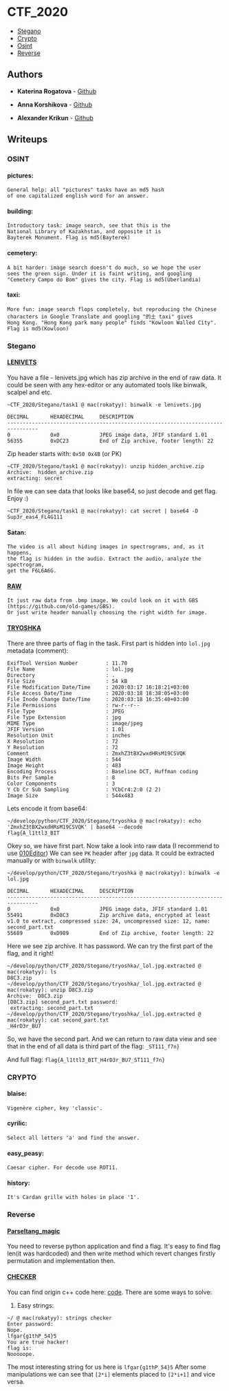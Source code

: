# CTF_2020

* [Stegano](https://github.com/rokatyy/CTF_2020/tree/master/Stegano) 
* [Crypto](https://github.com/rokatyy/CTF_2020/tree/master/Crypto) 
* [Osint](https://github.com/rokatyy/CTF_2020/tree/master/Osint)
* [Reverse](https://github.com/rokatyy/CTF_2020/tree/master/Reverse)
 

## Authors

* **Katerina Rogatova** - [Github](https://github.com/rokatyy)

* **Anna Korshikova** - [Github](https://github.com/annkooo)

* **Alexander Krikun** - [Github](https://github.com/krikun98)

## Writeups

### OSINT
#### pictures:
    General help: all "pictures" tasks have an md5 hash 
    of one capitalized english word for an answer.
    
#### building:
    Introductory task: image search, see that this is the 
    National Library of Kazakhstan, and opposite it is
    Bayterek Monument. Flag is md5(Bayterek) 
    
#### cemetery:
    A bit harder: image search doesn't do much, so we hope the user 
    sees the green sign. Under it is faint writing, and googling
    "Cemetery Campo do Bom" gives the city. Flag is md5(Uberlandia)
    
#### taxi:
    More fun: image search flops completely, but reproducing the Chinese
    characters in Google Translate and googling "的土 taxi" gives 
    Hong Kong. "Hong Kong park many people" finds "Kowloon Walled City". 
    Flag is md5(Kowloon)

### Stegano
#### [LENIVETS](https://github.com/rokatyy/CTF_2020/tree/master/Stegano/Lenivets)


  You have a file - lenivets.jpg which has zip archive in the end of raw data. It could be seen with any hex-editor or any       automated tools like binwalk, scalpel and etc.

  ```
  ~CTF_2020/Stegano/task1 @ mac(rokatyy): binwalk -e lenivets.jpg 

  DECIMAL       HEXADECIMAL     DESCRIPTION
  --------------------------------------------------------------------------------
  0             0x0             JPEG image data, JFIF standard 1.01
  56355         0xDC23          End of Zip archive, footer length: 22
  ```

   Zip header starts with: ```0x50 0x4B``` (or PK)
  ```
  ~CTF_2020/Stegano/task1 @ mac(rokatyy): unzip hidden_archive.zip 
Archive:  hidden_archive.zip
 extracting: secret     
 ```
 In file we can see data that looks like base64, so just decode and get flag. Enjoy :)
 
```
~CTF_2020/Stegano/task1 @ mac(rokatyy): cat secret | base64 -D
Sup3r_eas4_FL4G111
```


#### Satan:
    The video is all about hiding images in spectrograms, and, as it happens,
    the flag is hidden in the audio. Extract the audio, analyze the spectrogram,
    get the F6L6A6G.

#### [RAW](https://github.com/rokatyy/CTF_2020/tree/master/Stegano/raw)

```
It just raw data from .bmp image. We could look on it with GBS (https://github.com/old-games/GBS).
Or just write header manually choosing the right width for image.
```
#### [TRYOSHKA](https://github.com/rokatyy/CTF_2020/tree/master/Stegano/tryoshka)

There are three parts of flag in the task.
First part is hidden into `lol.jpg` metadata (comment):
```~/develop/python/CTF_2020/Stegano/tryoshka @ mac(rokatyy): exiftool lol.jpg 
ExifTool Version Number         : 11.70
File Name                       : lol.jpg
Directory                       : .
File Size                       : 54 kB
File Modification Date/Time     : 2020:03:17 16:18:21+03:00
File Access Date/Time           : 2020:03:18 18:38:05+03:00
File Inode Change Date/Time     : 2020:03:18 16:35:40+03:00
File Permissions                : rw-r--r--
File Type                       : JPEG
File Type Extension             : jpg
MIME Type                       : image/jpeg
JFIF Version                    : 1.01
Resolution Unit                 : inches
X Resolution                    : 72
Y Resolution                    : 72
Comment                         : ZmxhZ3tBX2wxdHRsM19CSVQK
Image Width                     : 544
Image Height                    : 483
Encoding Process                : Baseline DCT, Huffman coding
Bits Per Sample                 : 8
Color Components                : 3
Y Cb Cr Sub Sampling            : YCbCr4:2:0 (2 2)
Image Size                      : 544x483
```
Lets encode it from base64:
```
~/develop/python/CTF_2020/Stegano/tryoshka @ mac(rokatyy): echo 'ZmxhZ3tBX2wxdHRsM19CSVQK' | base64 --decode
flag{A_l1ttl3_BIT
```
Okey so, we have first part.
Now take a look into raw data (I recommend to use [010Editor](https://www.sweetscape.com/download/010editor/))
We can see `PK` header after `jpg` data. It could be extracted manually or with `binwalk` utility:
```
~/develop/python/CTF_2020/Stegano/tryoshka @ mac(rokatyy): binwalk -e lol.jpg 

DECIMAL       HEXADECIMAL     DESCRIPTION
--------------------------------------------------------------------------------
0             0x0             JPEG image data, JFIF standard 1.01
55491         0xD8C3          Zip archive data, encrypted at least v1.0 to extract, compressed size: 24, uncompressed size: 12, name: second_part.txt
55689         0xD989          End of Zip archive, footer length: 22

```
Here we see zip archive. It has password. We can try the first part of the flag, and it right!
```
~/develop/python/CTF_2020/Stegano/tryoshka/_lol.jpg.extracted @ mac(rokatyy): ls
D8C3.zip
~/develop/python/CTF_2020/Stegano/tryoshka/_lol.jpg.extracted @ mac(rokatyy): unzip D8C3.zip 
Archive:  D8C3.zip
[D8C3.zip] second_part.txt password: 
 extracting: second_part.txt         
~/develop/python/CTF_2020/Stegano/tryoshka/_lol.jpg.extracted @ mac(rokatyy): cat second_part.txt 
_H4rD3r_BU7
```
So, we have the second part. And we can return to raw data view and see that in the end of all data is third part of the flag:
`_ST111_f7n}`

And full flag: `flag{A_l1ttl3_BIT_H4rD3r_BU7_ST111_f7n}`

### CRYPTO
#### blaise:
    Vigenère cipher, key 'classic'.
    
#### cyrilic:
    Select all letters 'a' and find the answer.

#### easy_peasy:
    Caesar cipher. For decode use ROT11.
    
#### history:
    It's Cardan grille with holes in place '1'.
    
### Reverse
#### [Parseltang_magic](https://github.com/rokatyy/CTF_2020/tree/master/Reverse/Parseltang_magic)
You need to reverse python application and find a flag.
It's easy to find flag len(it was hardcoded) and then write method which revert changes firstly permutation and implementation then.

#### [CHECKER](https://github.com/rokatyy/CTF_2020/tree/master/Reverse/checker)

You can find origin c++ code here: [code](https://github.com/rokatyy/CTF_2020/blob/master/Reverse/checker/easy_checker.cpp).
There are some ways to solve:
1. Easy strings:
  ```
~/ @ mac(rokatyy): strings checker 
Enter password:
Nope.
lfgar{g1thP_54}5
You are true hacker!
flag is: 
Nooooope.
  ```
  
  The most interesting string for us here is ```lfgar{g1thP_54}5```
  After some manipulations we can see that ```[2*i]``` elements placed to ```[2*i+1]``` and vice versa.

